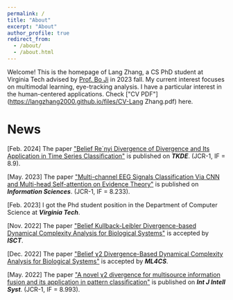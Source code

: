 ```yaml
---
permalink: /
title: "About"
excerpt: "About"
author_profile: true
redirect_from: 
  - /about/
  - /about.html
---
```


Welcome! This is the homepage of Lang Zhang, a CS PhD student at Virginia Tech advised by [Prof. Bo Ji](https://people.cs.vt.edu/boji/) in 2023 fall. My current interest focuses on multimodal learning, eye-tracking analysis. I have a particular interest in the human-centered applications. Check ["CV PDF"](https://langzhang2000.github.io/files/CV-Lang Zhang.pdf) here.






News
======

[Feb. 2024] The paper ["Belief Re´nyi Divergence of Divergence and Its Application in Time Series Classification"](https://langzhang2000.github.io/files/tkde2024.pdf) is published on **_TKDE_**. (JCR-1, IF = 8.9).

[May. 2023] The paper ["Multi-channel EEG Signals Classification Via CNN and Multi-head Self-attention on Evidence Theory"](https://langzhang2000.github.io/files/Multi-channel_EEG_Signals_Classification_Via_Ccccc-head_Self-attention_on_Evidence_Theory.pdf) is published on **_Information Sciences_**. (JCR-1, IF = 8.233).

[Feb. 2023] I got the Phd student position in the Department of Computer Science at **_Virginia Tech_**.

[Nov. 2022] The paper ["Belief Kullback-Leibler Divergence-based Dynamical Complexity Analysis for Biological Systems"](https://langzhang2000.github.io/files/isct2022.pdf) is accepted by **_ISCT_**.

[Dec. 2022] The paper ["Belief χ2 Divergence-Based Dynamical Complexity Analysis for Biological Systems"](https://langzhang2000.github.io/files/ml4cs2022.pdf) is accepted by **_ML4CS_**.

[May. 2022] The paper ["A novel χ2 divergence for multisource information fusion and its application in pattern classification"](https://langzhang2000.github.io/files/Published_paper-Int_J_of_Intelligent_Sys_2022_Zhang.pdf) is published on **_Int J Intell Syst_**. (JCR-1, IF = 8.993).
